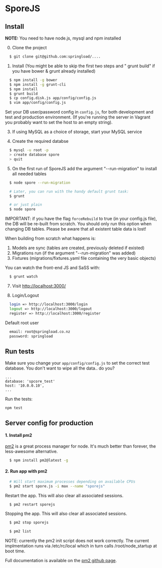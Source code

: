 # SporeJS

## Install

**NOTE:** You need to have node.js, mysql and npm installed

0. Clone the project

```sh
  $ git clone git@github.com:springload/....
```

1. Install (You might be able to skip the first two steps and " grunt build" if you have bower & grunt already installed)
```sh
  $ npm install -g bower
  $ npm install -g grunt-cli
  $ npm install
  $ grunt build
  $ cp config.disk.js app/config/config.js
  $ vim app/config/config.js
```

Set your DB user/password config in `config.js`, for both development and test and production environment.
(If you're running the server in Vagrant you probably want to set the host to an empty string).


3. If using MySQL as a choice of storage, start your MySQL service

4. Create the required databse
```sh
  $ mysql -u root -p
  > create database spore
  > quit
```

5. On the first run of SporeJS add the argument "--run-migration" to install all needed tables
```sh
  $ node spore --run-migration

  # Later, you can run with the handy default grunt task:
  $ grunt

  # or just plain
  $ node spore
```

IMPORTANT: if you have the flag `forceRebuild` to true (in your config.js file), the DB will be re-built from scratch. You should only run this option when changing DB tables. Please be aware that all existent table data is lost!

When building from scratch what happens is:

1. Models are sync (tables are created, previously deleted if existed)
2. Migrations run (if the argument "--run-migration" was added)
3. Fixtures (migrations/fixtures.yaml file containing the very basic objects)

You can watch the front-end JS and SaSS with:
```sh
  $ grunt watch
```

7. Visit [http://localhost:3000/](http://localhost:3000/)

8. Login/Logout
```sh
  login => http://localhost:3000/login
  logout => http://localhost:3000/logout
  register => http://localhost:3000/register
```

Default root user
```sh
  email: root@springload.co.nz
  password: springload
```
## Run tests

Make sure you change your `app/config/config.js` to set the correct test database. You don't want to wipe all the data.. do you?

```
...
database: 'spcore_test'
host: '10.0.0.10',
...
```
Run the tests:

```
npm test
```



## Server config for production

#### 1. Install pm2
[pm2](https://github.com/unitech/pm2) is a great process manager for node. It's much better than forever,
the less-awesome alternative.

```sh
  $ npm install pm2@latest -g
```


#### 2. Run app with pm2

```sh
  # Will start maximum processes depending on available CPUs
  $ pm2 start spore.js -i max --name "sporejs"
```

Restart the app. This will also clear all associated sessions.

```sh
  $ pm2 restart sporejs
```

Stopping the app. This will also clear all associated sessions.

```sh
  $ pm2 stop sporejs
```

```sh
  $ pm2 list
```

NOTE: currently the pm2 init script does not work correctly. The current implmentation runs via /etc/rc/local which in turn calls /root/node_startup at boot time.

Full documentation is available on the [pm2 github page](https://github.com/unitech/pm2).




